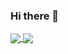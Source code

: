 ### Hi there 👋



<a href="https://github.com/mustadev">
  <img align="center" src="https://github-readme-stats.vercel.app/api?username=mustadev&hide=contribs&theme=dracula" />
</a>
<a href="https://github.com/mustadev">
  <img align="center" src="https://github-readme-stats.vercel.app/api/top-langs/?username=mustadev&layout=compact&theme=dracula&langs_count=6&exclude_repo=confiance-site-new-design,node-webrtc-examples&hide=javascript,c,css,objective-c,roff,makefile" />
</a>
